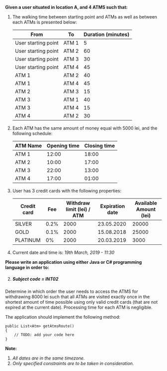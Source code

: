 **Given a user situated in location A, and 4 ATMS such that:**
1. The walking time between starting point and ATMs as well as between each ATMs is presented below:

    | From                 | To           | Duration (minutes) |
    |----------------------|--------------|--------------------|
    | User starting point  | ATM 1        | 5                  |
    | User starting point  | ATM 2        | 60                 |
    | User starting point  | ATM 3        | 30                 |
    | User starting point  | ATM 4        | 45                 |
    | ATM 1                | ATM 2        | 40                 |
    | ATM 1                | ATM 4        | 45                 |
    | ATM 2                | ATM 3        | 15                 |
    | ATM 3                | ATM 1        | 40                 |
    | ATM 3                | ATM 4        | 15                 |
    | ATM 4                | ATM 2        | 30                 |

2. Each ATM has the same amount of money equal with 5000 lei, and the following schedule:

    | ATM Name | Opening time | Closing time |
    |----------|--------------|--------------|
    | ATM 1    | 12:00        | 18:00        |
    | ATM 2    | 10:00        | 17:00        |
    | ATM 3    | 22:00        | 13:00        |
    | ATM 4    | 17:00        | 01:00        |

3. User has 3 credit cards with the following properties:

    | Credit card | Fee  | Withdraw limit (lei) / ATM  | Expiration date| Available Amount (lei)|
    |-------------|------|-----------------------------|----------------|-----------------------|
    | SILVER      | 0.2% | 2000                        | 23.05.2020     | 20000                 |
    | GOLD        | 0.1% | 2000                        | 15.08.2018     | 25000                 |
    | PLATINUM    | 0%   | 2000                        | 20.03.2019     | 3000                  |

4. Current date and time is: *19th March, 2019 - 11:30*

**Please write an application using either Java or C# programming language in order to:**

2. <h5>Subject code = INT02 </h5>
 Determine in which order the user needs to access the ATMS for withdrawing 8000 lei such that all ATMs are visited exactly once in the shortest amount of time possible
using only valid credit cards (that are not expired at the current date).
Processing time for each ATM is negligible.

The application should implement the following method:

    public List<Atm> getAtmsRoute() 
    {
        // TODO: add your code here
    }


**Note:**

1. *All dates are in the same timezone.*
2. *Only specified constraints are to be taken in consideration.*
